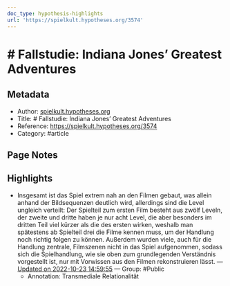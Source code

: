 ```yaml
---
doc_type: hypothesis-highlights
url: 'https://spielkult.hypotheses.org/3574'
---
```


# # Fallstudie: Indiana Jones’ Greatest Adventures

## Metadata
- Author: [spielkult.hypotheses.org]()
- Title: # Fallstudie: Indiana Jones’ Greatest Adventures
- Reference: https://spielkult.hypotheses.org/3574
- Category: #article

## Page Notes
## Highlights
- Insgesamt ist das Spiel extrem nah an den Filmen gebaut, was allein anhand der Bildsequenzen deutlich wird, allerdings sind die Level ungleich verteilt: Der Spielteil zum ersten Film besteht aus zwölf Leveln, der zweite und dritte haben je nur acht Level, die aber besonders im dritten Teil viel kürzer als die des ersten wirken, weshalb man spätestens ab Spielteil drei die Filme kennen muss, um der Handlung noch richtig folgen zu können. Außerdem wurden viele, auch für die Handlung zentrale, Filmszenen nicht in das Spiel aufgenommen, sodass sich die Spielhandlung, wie sie oben zum grundlegenden Verständnis vorgestellt ist, nur mit Vorwissen aus den Filmen rekonstruieren lässt. — [Updated on 2022-10-23 14:59:55](https://hyp.is/l5LzblLSEe2e8OOlS3LQPw/spielkult.hypotheses.org/3574) — Group: #Public
    - Annotation: Transmediale Relationalität





